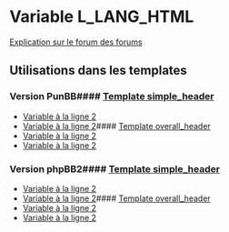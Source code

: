 # Variable L_LANG_HTML
[Explication sur le forum des forums](http://forum.forumactif.com/t294113-listing-des-variables#L_LANG_HTML)
## Utilisations dans les templates
### Version PunBB#### [Template simple_header](punbb/simple_header.md)
* [Variable à la ligne 2](../punbb/simple_header.tpl#L2)
* [Variable à la ligne 2](../punbb/simple_header.tpl#L2)#### [Template overall_header](punbb/overall_header.md)
* [Variable à la ligne 2](../punbb/overall_header.tpl#L2)
* [Variable à la ligne 2](../punbb/overall_header.tpl#L2)
### Version phpBB2#### [Template simple_header](subsilver/simple_header.md)
* [Variable à la ligne 2](../subsilver/simple_header.tpl#L2)
* [Variable à la ligne 2](../subsilver/simple_header.tpl#L2)#### [Template overall_header](subsilver/overall_header.md)
* [Variable à la ligne 2](../subsilver/overall_header.tpl#L2)
* [Variable à la ligne 2](../subsilver/overall_header.tpl#L2)